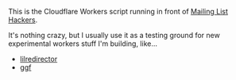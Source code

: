 This is the Cloudflare Workers script running in front of [Mailing List Hackers](https://www.mailinglisthackers.com).

It's nothing crazy, but I usually use it as a testing ground for new experimental workers stuff I'm building, like...

- [lilredirector](https://github.com/signalnerve/lilredirector)
- [ggf](https://github.com/signalnerve/ggf)
